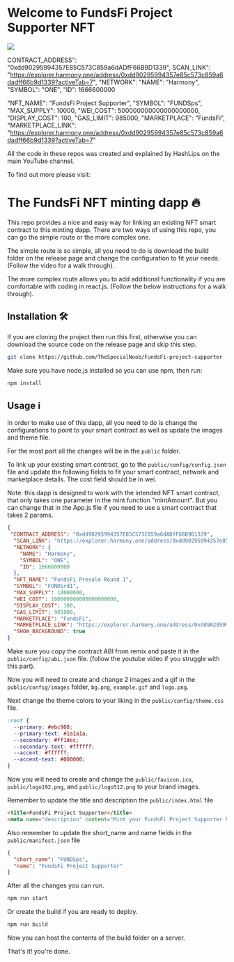 # Welcome to FundsFi Project Supporter NFT

![](https://github.com/The-Stripes-NFT/nft-minting-app/blob/main/FundsFiLogoNFTMinting.png)

CONTRACT_ADDRESS": "0xdd90295994357E85C573C859a6dADfF66B9D1339", 
SCAN_LINK": "https://explorer.harmony.one/address/0xdd90295994357e85c573c859a6dadff66b9d1339?activeTab=7",
  "NETWORK": 
    "NAME": "Harmony",
    "SYMBOL": "ONE",
    "ID": 1666600000
  
  "NFT_NAME": "FundsFi Project Supporter",
  "SYMBOL": "FUNDSps",
  "MAX_SUPPLY": 10000,
  "WEI_COST": 500000000000000000000,
  "DISPLAY_COST": 100,
  "GAS_LIMIT": 985000,
  "MARKETPLACE": "FundsFi",
  "MARKETPLACE_LINK": "https://explorer.harmony.one/address/0xdd90295994357e85c573c859a6dadff66b9d1339?activeTab=7"

All the code in these repos was created and explained by HashLips on the main YouTube channel.

To find out more please visit:

# The FundsFi NFT minting dapp 🔥

This repo provides a nice and easy way for linking an existing NFT smart contract to this minting dapp. There are two ways of using this repo, you can go the simple route or the more complex one.

The simple route is so simple, all you need to do is download the build folder on the release page and change the configuration to fit your needs. (Follow the video for a walk through).

The more complex route allows you to add additional functionality if you are comfortable with coding in react.js. (Follow the below instructions for a walk through).

## Installation 🛠️

If you are cloning the project then run this first, otherwise you can download the source code on the release page and skip this step.

```sh
git clone https://github.com/TheSpecialNoob/FundsFi-project-supporter
```

Make sure you have node.js installed so you can use npm, then run:

```sh
npm install
```

## Usage ℹ️

In order to make use of this dapp, all you need to do is change the configurations to point to your smart contract as well as update the images and theme file.

For the most part all the changes will be in the `public` folder.

To link up your existing smart contract, go to the `public/config/config.json` file and update the following fields to fit your smart contract, network and marketplace details. The cost field should be in wei.

Note: this dapp is designed to work with the intended NFT smart contract, that only takes one parameter in the mint function "mintAmount". But you can change that in the App.js file if you need to use a smart contract that takes 2 params.

```json
{
 "CONTRACT_ADDRESS": "0xdd90295994357E85C573C859a6dADfF66B9D1339", 
  "SCAN_LINK": "https://explorer.harmony.one/address/0xdd90295994357e85c573c859a6dadff66b9d1339?activeTab=7",
  "NETWORK": {
    "NAME": "Harmony",
    "SYMBOL": "ONE",
    "ID": 1666600000
  },
  "NFT_NAME": "FundsFi Presale Round 1",
  "SYMBOL": "FUNDSrd1",
  "MAX_SUPPLY": 10000000,
  "WEI_COST": 100000000000000000000,
  "DISPLAY_COST": 100,
  "GAS_LIMIT": 985000,
  "MARKETPLACE": "FundsFi",
  "MARKETPLACE_LINK": "https://explorer.harmony.one/address/0xdd90295994357e85c573c859a6dadff66b9d1339?activeTab=7",
  "SHOW_BACKGROUND": true
}
```

Make sure you copy the contract ABI from remix and paste it in the `public/config/abi.json` file.
(follow the youtube video if you struggle with this part).

Now you will need to create and change 2 images and a gif in the `public/config/images` folder, `bg.png`, `example.gif` and `logo.png`.

Next change the theme colors to your liking in the `public/config/theme.css` file.

```css
:root {
  --primary: #ebc908;
  --primary-text: #1a1a1a;
  --secondary: #ff1dec;
  --secondary-text: #ffffff;
  --accent: #ffffff;
  --accent-text: #000000;
}
```

Now you will need to create and change the `public/favicon.ico`, `public/logo192.png`, and
`public/logo512.png` to your brand images.

Remember to update the title and description the `public/index.html` file

```html
<title>FundsFi Project Supporter</title>
<meta name="description" content="Mint your FundsFi Project Supporter NFT" />
```

Also remember to update the short_name and name fields in the `public/manifest.json` file

```json
{
  "short_name": "FUNDSps",
  "name": "FundsFi Project Supporter"
}
```

After all the changes you can run.

```sh
npm run start
```

Or create the build if you are ready to deploy.

```sh
npm run build
```

Now you can host the contents of the build folder on a server.

That's it! you're done.


